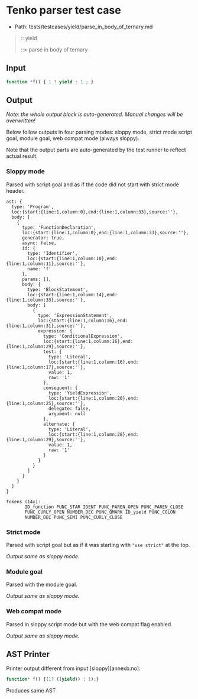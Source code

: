 # Tenko parser test case

- Path: tests/testcases/yield/parse_in_body_of_ternary.md

> :: yield
>
> ::> parse in body of ternary

## Input

`````js
function *f() { 1 ? yield : 1 ; }
`````

## Output

_Note: the whole output block is auto-generated. Manual changes will be overwritten!_

Below follow outputs in four parsing modes: sloppy mode, strict mode script goal, module goal, web compat mode (always sloppy).

Note that the output parts are auto-generated by the test runner to reflect actual result.

### Sloppy mode

Parsed with script goal and as if the code did not start with strict mode header.

`````
ast: {
  type: 'Program',
  loc:{start:{line:1,column:0},end:{line:1,column:33},source:''},
  body: [
    {
      type: 'FunctionDeclaration',
      loc:{start:{line:1,column:0},end:{line:1,column:33},source:''},
      generator: true,
      async: false,
      id: {
        type: 'Identifier',
        loc:{start:{line:1,column:10},end:{line:1,column:11},source:''},
        name: 'f'
      },
      params: [],
      body: {
        type: 'BlockStatement',
        loc:{start:{line:1,column:14},end:{line:1,column:33},source:''},
        body: [
          {
            type: 'ExpressionStatement',
            loc:{start:{line:1,column:16},end:{line:1,column:31},source:''},
            expression: {
              type: 'ConditionalExpression',
              loc:{start:{line:1,column:16},end:{line:1,column:29},source:''},
              test: {
                type: 'Literal',
                loc:{start:{line:1,column:16},end:{line:1,column:17},source:''},
                value: 1,
                raw: '1'
              },
              consequent: {
                type: 'YieldExpression',
                loc:{start:{line:1,column:20},end:{line:1,column:25},source:''},
                delegate: false,
                argument: null
              },
              alternate: {
                type: 'Literal',
                loc:{start:{line:1,column:28},end:{line:1,column:29},source:''},
                value: 1,
                raw: '1'
              }
            }
          }
        ]
      }
    }
  ]
}

tokens (14x):
       ID_function PUNC_STAR IDENT PUNC_PAREN_OPEN PUNC_PAREN_CLOSE
       PUNC_CURLY_OPEN NUMBER_DEC PUNC_QMARK ID_yield PUNC_COLON
       NUMBER_DEC PUNC_SEMI PUNC_CURLY_CLOSE
`````

### Strict mode

Parsed with script goal but as if it was starting with `"use strict"` at the top.

_Output same as sloppy mode._

### Module goal

Parsed with the module goal.

_Output same as sloppy mode._

### Web compat mode

Parsed in sloppy script mode but with the web compat flag enabled.

_Output same as sloppy mode._

## AST Printer

Printer output different from input [sloppy][annexb:no]:

````js
function* f() {(1? ((yield)) : 1);}
````

Produces same AST
